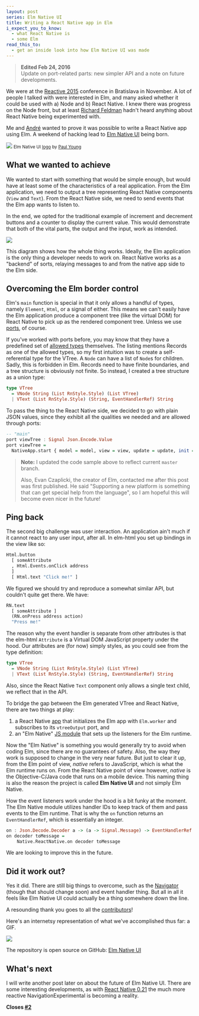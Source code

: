 ```yaml
---
layout: post
series: Elm Native UI
title: Writing a React Native app in Elm
i_expect_you_to_know:
  - what React Native is
  - some Elm
read_this_to:
  - get an inside look into how Elm Native UI was made
---
```


> **Edited Feb 24, 2016**<br>
> Update on port-related parts: new simpler API and a note on future developments.

We were at the [Reactive 2015](https://reactive2015.com/) conference in Bratislava in November. A lot of people I talked with were interested in Elm, and many asked whether it could be used with a) Node and b) React Native. I knew there was progress on the Node front, but at least [Richard Feldman](https://twitter.com/rtfeldman) hadn't heard anything about React Native being experimented with.

Me and [André](http://staltz.com/) wanted to prove it was possible to write a React Native app using Elm. A weekend of hacking lead to [Elm Native UI](https://github.com/elm-native-ui/elm-native-ui) being born.

[![](/img/elm-native-dribbble.png)](https://github.com/elm-native-ui/elm-native-ui)
<small class="caption">Elm Native UI [logo](https://dribbble.com/shots/2383347-Elm-Native-logo) by [Paul Young](http://paulyoung.me/)</small>


## What we wanted to achieve

We wanted to start with something that would be simple enough, but would have at least some of the characteristics of a real application. From the Elm application, we need to output a tree representing React Native components (`View` and `Text`). From the React Native side, we need to send events that the Elm app wants to listen to.

In the end, we opted for the traditional example of increment and decrement buttons and a counter to display the current value. This would demonstrate that both of the vital parts, the output and the input, work as intended.

![](/img/rn-elm-2.png)

This diagram shows how the whole thing works. Ideally, the Elm application is the only thing a developer needs to work on. React Native works as a "backend" of sorts, relaying messages to and from the native app side to the Elm side.


## Overcoming the Elm border control

Elm's `main` function is special in that it only allows a handful of types, namely `Element`, `Html`, or a signal of either. This means we can't easily have the Elm application produce a component tree (like the virtual DOM) for React Native to pick up as the rendered component tree. Unless we use [ports](http://elm-lang.org/guide/interop#ports), of course.

If you've worked with ports before, you may know that they have a predefined set of [allowed types](http://elm-lang.org/guide/interop#customs-and-border-protection) themselves. The listing mentions Records as one of the allowed types, so my first intuition was to create a self-referential type for the VTree. A `Node` can have a list of `Node`s for children. Sadly, this is forbidden in Elm. Records need to have finite boundaries, and a tree structure is obviously not finite. So instead, I created a tree structure as a union type:

```haskell
type VTree
  = VNode String (List RnStyle.Style) (List VTree)
  | VText (List RnStyle.Style) (String, EventHandlerRef) String
```

To pass the thing to the React Native side, we decided to go with plain JSON values, since they exhibit all the qualities we needed and are allowed through ports:

```haskell
-- "main"
port viewTree : Signal Json.Encode.Value
port viewTree =
  NativeApp.start { model = model, view = view, update = update, init = init }
```

> **Note:** I updated the code sample above to reflect current `master` branch.
>
> Also, Evan Czaplicki, the creator of Elm, contacted me after this post was first published. He said "Supporting a new platform is something that can get special help from the language", so I am hopeful this will become even nicer in the future!


## Ping back

The second big challenge was user interaction. An application ain't much if it cannot react to any user input, after all. In elm-html you set up bindings in the view like so:

```haskell
Html.button
  [ someAttribute
  , Html.Events.onClick address
  ]
  [ Html.text "Click me!" ]
```

We figured we should try and reproduce a somewhat similar API, but couldn't quite get there. We have:

```haskell
RN.text
  [ someAttribute ]
  (RN.onPress address action)
  "Press me!"
```

The reason why the event handler is separate from other attributes is that the elm-html `Attribute` is a Virtual DOM JavaScript property under the hood. Our attributes are (for now) simply styles, as you could see from the type definition:

```haskell
type VTree
  = VNode String (List RnStyle.Style) (List VTree)
  | VText (List RnStyle.Style) (String, EventHandlerRef) String
```

Also, since the React Native `Text` component only allows a single text child, we reflect that in the API.

To bridge the gap between the Elm generated VTree and React Native, there are two things at play:

1) a React Native [app](https://github.com/elm-native-ui/elm-native-ui/blob/master/index.ios.js) that initializes the Elm app with `Elm.worker` and subscribes to its `vtreeOutput` port, and<br>
2) an "Elm Native" [JS module](https://github.com/elm-native-ui/elm-native-ui/blob/master/ReactNative/Native/ReactNative.js) that sets up the listeners for the Elm runtime.

Now the "Elm Native" is something you would generally try to avoid when coding Elm, since there are no guarantees of safety. Also, the way they work is supposed to change in the very near future. But just to clear it up, from the Elm point of view, _native_ refers to JavaScript, which is what the Elm runtime runs on. From the React Native point of view however, _native_ is the Objective-C/Java code that runs on a mobile device. This naming thing is also the reason the project is called **Elm Native UI** and not simply Elm Native.

How the event listeners work under the hood is a bit funky at the moment. The Elm Native module utilizes handler IDs to keep track of them and pass events to the Elm runtime. That is why the `on` function returns an `EventHandlerRef`, which is essentially an integer.

```haskell
on : Json.Decode.Decoder a -> (a -> Signal.Message) -> EventHandlerRef
on decoder toMessage =
    Native.ReactNative.on decoder toMessage
```

We are looking to improve this in the future.


## Did it work out?

Yes it did. There are still big things to overcome, such as the [Navigator](https://facebook.github.io/react-native/docs/navigator.html#content) (though that should change soon) and event handler thing. But all in all it feels like Elm Native UI could actually be a thing somewhere down the line.

A resounding thank you goes to all the [contributors](https://github.com/elm-native-ui/elm-native-ui/graphs/contributors)!

Here's an internetsy representation of what we've accomplished thus far: a GIF.

![](/img/elm-native-ui-capture.gif)

The repository is open source on GitHub: [Elm Native UI](https://github.com/elm-native-ui/elm-native-ui/)


## What's next

I will write another post later on about the future of Elm Native UI. There are some interesting developments, as with [React Native 0.21](https://github.com/facebook/react-native/releases/tag/v0.21.0-rc) the much more reactive NavigationExperimental is becoming a reality.


**Closes [#2](https://github.com/elm-native-ui/elm-native-ui/issues/2)**
